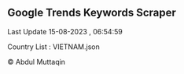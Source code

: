 

## Google Trends Keywords Scraper 
 
Last Update 15-08-2023 , 06:54:59

Country List :
VIETNAM.json



© Abdul Muttaqin 
